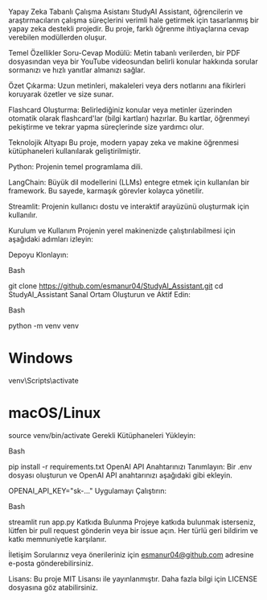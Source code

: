 Yapay Zeka Tabanlı Çalışma Asistanı
StudyAI Assistant, öğrencilerin ve araştırmacıların çalışma süreçlerini verimli hale getirmek için tasarlanmış bir yapay zeka destekli projedir. Bu proje, farklı öğrenme ihtiyaçlarına cevap verebilen modüllerden oluşur.

Temel Özellikler
Soru-Cevap Modülü: Metin tabanlı verilerden, bir PDF dosyasından veya bir YouTube videosundan belirli konular hakkında sorular sormanızı ve hızlı yanıtlar almanızı sağlar.

Özet Çıkarma: Uzun metinleri, makaleleri veya ders notlarını ana fikirleri koruyarak özetler ve size sunar.

Flashcard Oluşturma: Belirlediğiniz konular veya metinler üzerinden otomatik olarak flashcard'lar (bilgi kartları) hazırlar. Bu kartlar, öğrenmeyi pekiştirme ve tekrar yapma süreçlerinde size yardımcı olur.

Teknolojik Altyapı
Bu proje, modern yapay zeka ve makine öğrenmesi kütüphaneleri kullanılarak geliştirilmiştir.

Python: Projenin temel programlama dili.

LangChain: Büyük dil modellerini (LLMs) entegre etmek için kullanılan bir framework. Bu sayede, karmaşık görevler kolayca yönetilir.

Streamlit: Projenin kullanıcı dostu ve interaktif arayüzünü oluşturmak için kullanılır.

Kurulum ve Kullanım
Projenin yerel makinenizde çalıştırılabilmesi için aşağıdaki adımları izleyin:

Depoyu Klonlayın:

Bash

git clone https://github.com/esmanur04/StudyAI_Assistant.git
cd StudyAI_Assistant
Sanal Ortam Oluşturun ve Aktif Edin:

Bash

python -m venv venv
# Windows
venv\Scripts\activate
# macOS/Linux
source venv/bin/activate
Gerekli Kütüphaneleri Yükleyin:

Bash

pip install -r requirements.txt
OpenAI API Anahtarınızı Tanımlayın:
Bir .env dosyası oluşturun ve OpenAI API anahtarınızı aşağıdaki gibi ekleyin.

OPENAI_API_KEY="sk-..."
Uygulamayı Çalıştırın:

Bash

streamlit run app.py
Katkıda Bulunma
Projeye katkıda bulunmak isterseniz, lütfen bir pull request gönderin veya bir issue açın. Her türlü geri bildirim ve katkı memnuniyetle karşılanır.

İletişim
Sorularınız veya önerileriniz için esmanur04@github.com adresine e-posta gönderebilirsiniz.

Lisans: Bu proje MIT Lisansı ile yayınlanmıştır. Daha fazla bilgi için LICENSE dosyasına göz atabilirsiniz.
